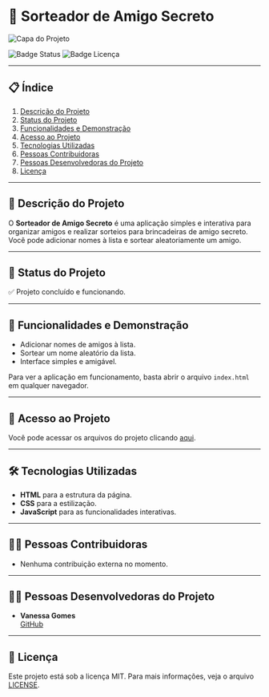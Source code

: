 # 🎉 Sorteador de Amigo Secreto

![Capa do Projeto](assets/amigo-secreto.png)

![Badge Status](https://img.shields.io/badge/Status-Concluído-brightgreen) ![Badge Licença](https://img.shields.io/badge/Licen%C3%A7a-MIT-blue)

---

## 📋 Índice
1. [Descrição do Projeto](#-descrição-do-projeto)
2. [Status do Projeto](#-status-do-projeto)
3. [Funcionalidades e Demonstração](#-funcionalidades-e-demonstração)
4. [Acesso ao Projeto](#-acesso-ao-projeto)
5. [Tecnologias Utilizadas](#-tecnologias-utilizadas)
6. [Pessoas Contribuidoras](#-pessoas-contribuidoras)
7. [Pessoas Desenvolvedoras do Projeto](#-pessoas-desenvolvedoras-do-projeto)
8. [Licença](#-licença)

---

## 📖 Descrição do Projeto
O **Sorteador de Amigo Secreto** é uma aplicação simples e interativa para organizar amigos e realizar sorteios para brincadeiras de amigo secreto. Você pode adicionar nomes à lista e sortear aleatoriamente um amigo.

---

## 🚀 Status do Projeto
✅ Projeto concluído e funcionando.

---

## 🎯 Funcionalidades e Demonstração
- Adicionar nomes de amigos à lista.
- Sortear um nome aleatório da lista.
- Interface simples e amigável.

Para ver a aplicação em funcionamento, basta abrir o arquivo `index.html` em qualquer navegador.

---

## 📂 Acesso ao Projeto
Você pode acessar os arquivos do projeto clicando [aqui](https://github.com/seu-usuario/amigo-secreto).

---

## 🛠️ Tecnologias Utilizadas
- **HTML** para a estrutura da página.
- **CSS** para a estilização.
- **JavaScript** para as funcionalidades interativas.

---

## 👩‍💻 Pessoas Contribuidoras
- Nenhuma contribuição externa no momento.

---

## 👩‍💻 Pessoas Desenvolvedoras do Projeto
- **Vanessa Gomes**  
[GitHub](https://github.com/vanessagomesdev)

---

## 📝 Licença
Este projeto está sob a licença MIT. Para mais informações, veja o arquivo [LICENSE](LICENSE).
